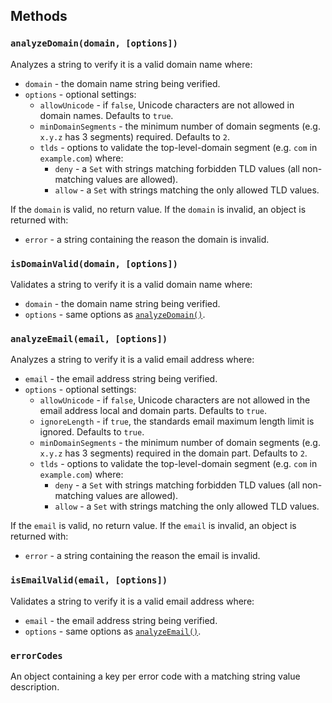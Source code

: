 ## Methods

### `analyzeDomain(domain, [options])`

Analyzes a string to verify it is a valid domain name where:

-   `domain` - the domain name string being verified.
-   `options` - optional settings:
    -   `allowUnicode` - if `false`, Unicode characters are not allowed in domain names. Defaults to `true`.
    -   `minDomainSegments` - the minimum number of domain segments (e.g. `x.y.z` has 3 segments) required. Defaults to `2`.
    -   `tlds` - options to validate the top-level-domain segment (e.g. `com` in `example.com`) where:
        -   `deny` - a `Set` with strings matching forbidden TLD values (all non-matching values are allowed).
        -   `allow` - a `Set` with strings matching the only allowed TLD values.

If the `domain` is valid, no return value. If the `domain` is invalid, an object is returned with:

-   `error` - a string containing the reason the domain is invalid.

### `isDomainValid(domain, [options])`

Validates a string to verify it is a valid domain name where:

-   `domain` - the domain name string being verified.
-   `options` - same options as [`analyzeDomain()`](#analyzedomaindomain-options).

### `analyzeEmail(email, [options])`

Analyzes a string to verify it is a valid email address where:

-   `email` - the email address string being verified.
-   `options` - optional settings:
    -   `allowUnicode` - if `false`, Unicode characters are not allowed in the email address local and domain parts. Defaults to `true`.
    -   `ignoreLength` - if `true`, the standards email maximum length limit is ignored. Defaults to `true`.
    -   `minDomainSegments` - the minimum number of domain segments (e.g. `x.y.z` has 3 segments) required in the domain part. Defaults to `2`.
    -   `tlds` - options to validate the top-level-domain segment (e.g. `com` in `example.com`) where:
        -   `deny` - a `Set` with strings matching forbidden TLD values (all non-matching values are allowed).
        -   `allow` - a `Set` with strings matching the only allowed TLD values.

If the `email` is valid, no return value. If the `email` is invalid, an object is returned with:

-   `error` - a string containing the reason the email is invalid.

### `isEmailValid(email, [options])`

Validates a string to verify it is a valid email address where:

-   `email` - the email address string being verified.
-   `options` - same options as [`analyzeEmail()`](#analyzeemailemail-options).

### `errorCodes`

An object containing a key per error code with a matching string value description.
